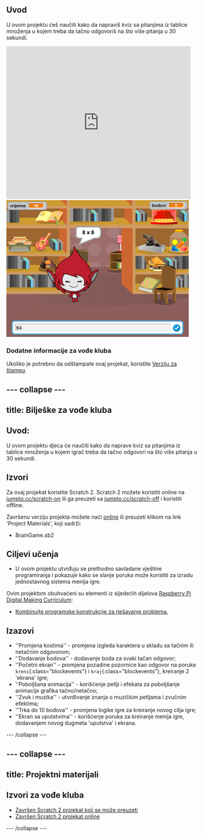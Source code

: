 ## Uvod

U ovom projektu ćeš naučiti kako da napraviš kviz sa pitanjima iz tablice množenja u kojem treba da tačno odgovoriš na što više pitanja u 30 sekundi.

<div class="scratch-preview">
  <iframe allowtransparency="true" width="485" height="402" src="https://scratch.mit.edu/projects/embed/42225768/?autostart=false" frameborder="0"></iframe>
  <img src="images/brain-final.png">
</div>

### Dodatne informacije za vođe kluba

Ukoliko je potrebno da odštampate ovaj projekat, koristite [Verziju za štampu](https://projects.raspberrypi.org/en/projects/brain-game/print).

## \--- collapse \---

## title: Bilješke za vođe kluba

## Uvod:

U ovom projektu djeca će naučiti kako da naprave kviz sa pitanjima iz tablice množenja u kojem igrač treba da tačno odgovori na što više pitanja u 30 sekundi.

## Izvori

Za ovaj projekat koristite Scratch 2. Scratch 2 možete koristiti online na [jumpto.cc/scratch-on](http://jumpto.cc/scratch-on) ili ga preuzeti sa [jumpto.cc/scratch-off](http://jumpto.cc/scratch-off) i koristiti offline.

Završenu verziju projekta možete naći [online](http://scratch.mit.edu/projects/42225768/#editor) ili preuzeti klikom na link 'Project Materials', koji sadrži:

* BrainGame.sb2

## Ciljevi učenja

* U ovom projektu utvrđuju se prethodno savladane vještine programiranja i pokazuje kako se slanje poruka može koristiti za izradu jednostavnog sistema menija igre.

Ovim projektom obuhvaćeni su elementi iz sljedećih dijelova [Raspberry Pi Digital Making Curriculum](http://rpf.io/curriculum):

* [Kombinujte programske konstrukcije za rješavanje problema.](https://www.raspberrypi.org/curriculum/programming/builder)

## Izazovi

* ''Promjena kostima'' - promjena izgleda karaktera u skladu sa tačnim ili netačnim odgovorom;
* ''Dodavanje bodova'' - dodavanje boda za svaki tačan odgovor;
* ''Početni ekran'' - promjena pozadine pozornice kao odgovor na poruke `kreni`{:class="blockevents"} i `kraj`{:class="blockevents"}, kreiranje 2 'ekrana' igre;
* ''Poboljšana animacija'' - korišćenje petlji i efekata za poboljšanje animacije grafika tačno/netačno;
* ''Zvuk i muzika'' - utvrđivanje znanja o muzičkim petljama i zvučnim efektima;
* ''Trka do 10 bodova'' - promjena logike igre za kreiranje novog cilja igre;
* ''Ekran sa uputstvima'' - korišćenje poruka za kreiranje menija igre, dodavanjem novog dugmeta 'uputstva' i ekrana.

\--- /collapse \---

## \--- collapse \---

## title: Projektni materijali

## Izvori za vođe kluba

* [Završen Scratch 2 projekat koji se može preuzeti](resources/BrainGame.sb2)
* [Završen Scratch 2 projekat online](http://scratch.mit.edu/projects/42225768/#editor)

\--- /collapse \---